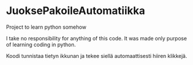# JuoksePakoileAutomatiikka

Project to learn python somehow


I take no responsibility for anything of this code. It was made only purpose of learning coding in python.

Koodi tunnistaa tietyn ikkunan ja tekee siellä automaattisesti hiiren klikkejä.

